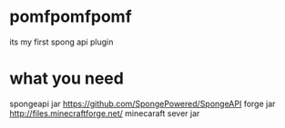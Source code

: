pomfpomfpomf
============
its my first spong api plugin

what you need
=============
spongeapi jar  https://github.com/SpongePowered/SpongeAPI
forge jar http://files.minecraftforge.net/
minecaraft sever jar

